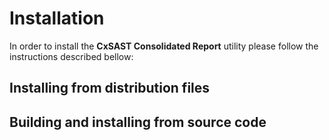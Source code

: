 # Installation

In order to install the **CxSAST Consolidated Report** utility please follow the instructions described bellow:

## Installing from distribution files

## Building and installing from source code
